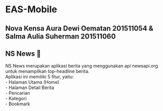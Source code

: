 # EAS-Mobile
## Nova Kensa Aura Dewi Oematan 201511054 & Salma Aulia Suherman 201511060
<h2> NS News 📰</h2>
NS News merupakan aplikasi berita yang menggunakan api newsapi.org untuk menampilkan top-headline berita.
<br>Aplikasi ini memiliki 5 fitur, yaitu:
<br>- Halaman Utama (Home)
<br>- Halaman Detail Berita
<br>- Pencarian
<br>- Kategori
<br>- Bookmark
